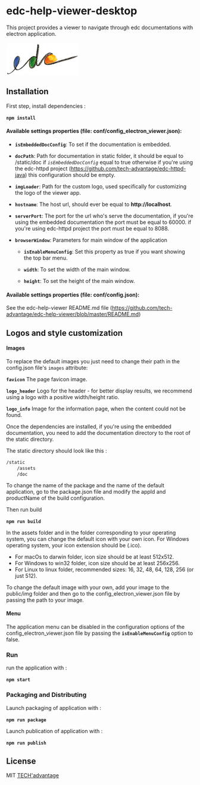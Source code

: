 # edc-help-viewer-desktop

This project provides a viewer to navigate through edc documentations with electron application.

![Logo EDC](./public/img/logo_edc.png 'Logo EDC')

## Installation

First step, install dependencies :

**`npm install`**

#### Available settings properties (file: conf/config_electron_viewer.json):

- **`isEmbeddedDocConfig`**: To set if the documentation is embedded.

- **`docPath`**: Path for documentation in static folder, it should be equal to /static/doc if _`isEmbeddedDocConfig`_ equal to true otherwise if you're using the edc-httpd project (https://github.com/tech-advantage/edc-httpd-java) this configuration should be empty.
- **`imgLoader`**: Path for the custom logo, used specifically for customizing the logo of the viewer app.

- **`hostname`**: The host url, should ever be equal to **http://localhost**.

- **`serverPort`**: The port for the url who's serve the documentation, if you're using the embedded documentation the port must be equal to 60000. if you're using edc-httpd project the port must be equal to 8088.

- **`browserWindow`**: Parameters for main window of the application

  - **`isEnableMenuConfig`**: Set this property as true if you want showing the top bar menu.

  - **`width`**: To set the width of the main window.

  - **`height`**: To set the height of the main window.

#### Available settings properties (file: conf/config.json):

See the edc-help-viewer README.md file (https://github.com/tech-advantage/edc-help-viewer/blob/master/README.md)

## Logos and style customization

#### Images

To replace the default images you just need to change their path in the config.json file's `images` attribute:

**`favicon`** The page favicon image.

**`logo_header`** Logo for the header - for better display results, we recommend using a logo with a positive width/height ratio.

**`logo_info`** Image for the information page, when the content could not be found.

Once the dependencies are installed, if you're using the embedded documentation, you need to add the documentation directory to the root of the static directory.

The static directory should look like this :

    /static
        /assets
        /doc

To change the name of the package and the name of the default application, go to the package.json file
and modify the appId and productName of the build configuration.

Then run build

**`npm run build`**

In the assets folder and in the folder corresponding to your operating system, you can change the default icon with your own icon.
For Windows operating system, your icon extension should be (.ico).

- For macOs to darwin folder, icon size should be at least 512x512.
- For Windows to win32 folder, icon size should be at least 256x256.
- For Linux to linux folder, recommended sizes: 16, 32, 48, 64, 128, 256 (or just 512).

To change the default image with your own, add your image to the public/img folder and then go to the config_electron_viewer.json file by passing the path to your image.

#### Menu

The application menu can be disabled in the configuration options of the config_electron_viewer.json file by passing the **`isEnableMenuConfig`** option to false.

### Run

run the application with :

**`npm start`**

### Packaging and Distributing

Launch packaging of application with :

**`npm run package`**

Launch publication of application with :

**`npm run publish`**

## License

MIT [TECH'advantage](mailto:contact@tech-advantage.com)
